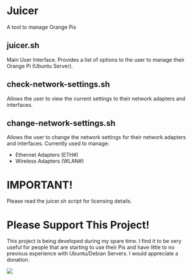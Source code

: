 # Juicer
A tool to manage Orange Pis

## juicer.sh

Main User Interface.  Provides a list of options to the user to manage their Orange Pi (Ubuntu Server).

## check-network-settings.sh

Allows the user to view the current settings to their network adapters and interfaces.

## change-network-settings.sh

Allows the user to change the network settings for their network adapters and interfaces.
Currently used to manage:
  * Ethernet Adapters (ETH#)
  * Wireless Adapters (WLAN#)

# IMPORTANT!

Please read the juicer.sh script for licensing details.

# Please Support This Project!

This project is being developed during my spare time.  I find it to be very useful for people that are starting to use their Pis and have little to no previous experience with Ubuntu/Debian Servers.  I would appreciate a donation.

[![](https://www.paypalobjects.com/en_US/i/btn/btn_donateCC_LG.gif)](https://www.paypal.com/cgi-bin/webscr?cmd=_s-xclick&hosted_button_id=WNQLLY89JSPBN)
